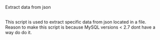Extract data from json <br/><br/>

This script is used to extract specific data from json located in a file.
<br/>
Reason to make this script is because MySQL versions < 2.7 dont have a way do do it.

